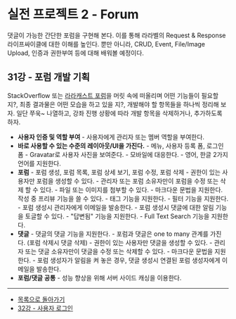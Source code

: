 # 실전 프로젝트 2 - Forum

댓글이 가능한 간단한 포럼을 구현해 본다. 이를 통해 라라벨의 Request &amp; Response 라이프싸이클에 대한 이해를 높인다. 뿐만 아니라, CRUD, Event, File/Image Upload, 인증과 권한부여 등에 대해 배워볼 예정이다.

## 31강 - 포럼 개발 기획

StackOverflow 또는 [라라캐스트 포럼](https://laracasts.com/discuss)을 머릿 속에 떠올리며 어떤 기능들이 필요할지?, 최종 결과물은 어떤 모습을 하고 있을 지?, 개발해야 할 항목들을 하나씩 정리해 보자. 일단 쭈욱~ 나열하고, 강좌 진행 상황에 따라 개발 항목을 삭제하거나, 추가하도록 하자.
 
-    **사용자 인증 및 역할 부여**
    -    사용자에게 관리자 또는 멤버 역할을 부여한다.
-    **바로 사용할 수 있는 수준의 레이아웃/UI을 가진다.**
    -    메뉴, 사용자 등록 폼, 로그인 폼
    -    Gravatar로 사용자 사진을 보여준다.
    -    모바일에 대응한다.
    -    영어, 한글 2가지 언어를 지원한다.
-    **포럼**
    -    포럼 생성, 포럼 목록, 포럼 상세 보기, 포럼 수정, 포럼 삭제
    -    권한이 있는 사용자만 포럼을 생성할 수 있다.
    -    관리자 또는 포럼 소유자만이 포럼을 수정 또는 삭제 할 수 있다.
    -    파일 또는 이미지를 첨부할 수 있다.
    -    마크다운 문법을 지원한다. 작성 중 프리뷰 기능을 쓸 수 있다.
    -    태그 기능을 지원한다.
    -    필터 기능을 지원한다.
    -    포럼 생성시 관리자에게 이메일을 발송한다.
    -    포럼 생성시 댓글에 대한 알림 기능을 토글할 수 있다.
    -    "답변됨" 기능을 지원한다.
    -    Full Text Search 기능을 지원한다.
-    **댓글**
    -    댓글의 댓글 기능을 지원한다.
    -    포럼과 댓글은 one to many 관계를 가진다. (포럼 삭제시 댓글 삭제)
    -    권한이 있는 사용자만 댓글을 생성할 수 있다.
    -    관리자 또는 댓글 소유자만이 댓글을 수정 또는 삭제할 수 있다.
    -    마크다운 문법을 지원한다.
    -    포럼 생성자가 알림을 켜 놓은 경우, 댓글 생성시 연결된 포럼 생성자에게 이메일을 발송한다.
-    **포럼/댓글 공통**
    -    성능 향상을 위해 서버 사이드 캐싱을 이용한다.
    
---

- [목록으로 돌아가기](../readme.md)
- [32강 - 사용자 로그인](32-login.md)